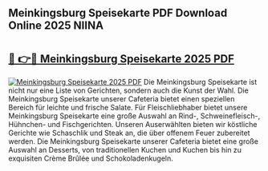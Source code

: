 ## Meinkingsburg Speisekarte PDF Download Online 2025 NIINA

# <h2><a href="http://gc5hid.nevu.top/?p=Meinkingsburg+Speisekarte">🔗 👉🔴 Meinkingsburg Speisekarte 2025 PDF</a></h2>

[![Meinkingsburg Speisekarte 2025 PDF](https://i.imgur.com/dBaPXMq.png)](http://gc5hid.nevu.top/?p=Meinkingsburg+Speisekarte)
Die Meinkingsburg Speisekarte ist nicht nur eine Liste von Gerichten, sondern auch die Kunst der Wahl. Die Meinkingsburg Speisekarte unserer Cafeteria bietet einen speziellen Bereich für leichte und frische Salate. Für Fleischliebhaber bietet unsere Meinkingsburg Speisekarte eine große Auswahl an Rind-, Schweinefleisch-, Hühnchen- und Fischgerichten. Unseren Auserwählten bieten wir köstliche Gerichte wie Schaschlik und Steak an, die über offenem Feuer zubereitet werden. Die Meinkingsburg Speisekarte unserer Cafeteria bietet eine große Auswahl an Desserts, von traditionellen Kuchen und Kuchen bis hin zu exquisiten Crème Brûlée und Schokoladenkugeln.
